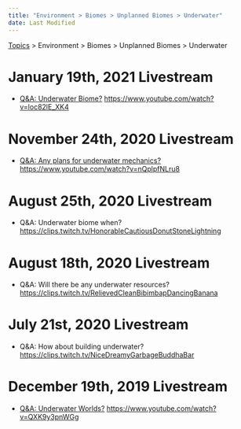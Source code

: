 ```yaml
---
title: "Environment > Biomes > Unplanned Biomes > Underwater"
date: Last Modified
---
```

[Topics](../../../../topics.md) > Environment > Biomes > Unplanned Biomes > Underwater

# January 19th, 2021 Livestream
* [Q&A: Underwater Biome?](../../../../transcriptions/yt-loc82lE_XK4.md) https://www.youtube.com/watch?v=loc82lE_XK4

# November 24th, 2020 Livestream
* [Q&A: Any plans for underwater mechanics?](../../../../transcriptions/yt-nQplpfNLru8.md) https://www.youtube.com/watch?v=nQplpfNLru8

# August 25th, 2020 Livestream
* Q&A: Underwater biome when? https://clips.twitch.tv/HonorableCautiousDonutStoneLightning

# August 18th, 2020 Livestream
* Q&A: Will there be any underwater resources? https://clips.twitch.tv/RelievedCleanBibimbapDancingBanana

# July 21st, 2020 Livestream
* Q&A: How about building underwater? https://clips.twitch.tv/NiceDreamyGarbageBuddhaBar

# December 19th, 2019 Livestream
* [Q&A: Underwater Worlds?](../../../../transcriptions/yt-QXK9y3pnWGg.md) https://www.youtube.com/watch?v=QXK9y3pnWGg
